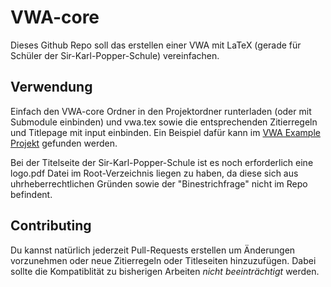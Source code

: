 # VWA-core
Dieses Github Repo soll das erstellen einer VWA mit LaTeX (gerade für Schüler der Sir-Karl-Popper-Schule) vereinfachen.

## Verwendung
Einfach den VWA-core Ordner in den Projektordner runterladen (oder mit Submodule einbinden) und vwa.tex sowie die entsprechenden Zitierregeln und Titlepage mit input einbinden.
Ein Beispiel dafür kann im [VWA Example Projekt](https://github.com/bernikr/VWA-example) gefunden werden.

Bei der Titelseite der Sir-Karl-Popper-Schule ist es noch erforderlich eine logo.pdf Datei im Root-Verzeichnis liegen zu haben, da diese sich aus uhrheberrechtlichen Gründen sowie der "Binestrichfrage" nicht im Repo befindent.

## Contributing
Du kannst natürlich jederzeit Pull-Requests erstellen um Änderungen vorzunehmen oder neue Zitierregeln oder Titleseiten hinzuzufügen.
Dabei sollte die Kompatiblität zu bisherigen Arbeiten *nicht beeinträchtigt* werden.
